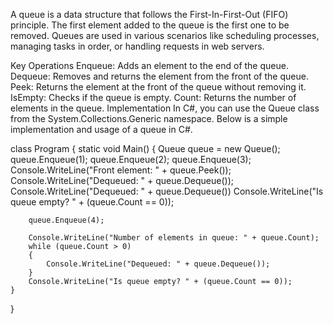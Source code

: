 A queue is a data structure that follows the First-In-First-Out (FIFO) principle. 
The first element added to the queue is the first one to be removed.
Queues are used in various scenarios like scheduling processes, managing tasks in order, or handling requests in web servers.

Key Operations
Enqueue: Adds an element to the end of the queue.
Dequeue: Removes and returns the element from the front of the queue.
Peek: Returns the element at the front of the queue without removing it.
IsEmpty: Checks if the queue is empty.
Count: Returns the number of elements in the queue.
Implementation
In C#, you can use the Queue<T> class from the System.Collections.Generic namespace.
Below is a simple implementation and usage of a queue in C#.


class Program
{
    static void Main()
    {
        Queue<int> queue = new Queue<int>();
        queue.Enqueue(1);
        queue.Enqueue(2);
        queue.Enqueue(3);
        Console.WriteLine("Front element: " + queue.Peek());
        Console.WriteLine("Dequeued: " + queue.Dequeue());
        Console.WriteLine("Dequeued: " + queue.Dequeue())
        Console.WriteLine("Is queue empty? " + (queue.Count == 0));

        queue.Enqueue(4);

        Console.WriteLine("Number of elements in queue: " + queue.Count);
        while (queue.Count > 0)
        {
            Console.WriteLine("Dequeued: " + queue.Dequeue());
        }
        Console.WriteLine("Is queue empty? " + (queue.Count == 0));
    }
}
